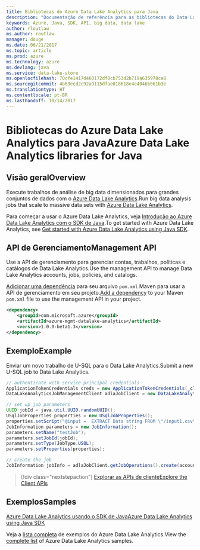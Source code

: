 ```yaml
---
title: Bibliotecas do Azure Data Lake Analytics para Java
description: "Documentação de referência para as bibliotecas do Data Lake Analytics de Java"
keywords: Azure, Java, SDK, API, big data, data lake
author: rloutlaw
ms.author: routlaw
manager: douge
ms.date: 06/21/2017
ms.topic: article
ms.prod: azure
ms.technology: azure
ms.devlang: java
ms.service: data-lake-store
ms.openlocfilehash: 70cfe1417d460172df0cb753d2b719a635978ca8
ms.sourcegitcommit: 4b63ecd2c92a9115dfae018618e4e4046b061b3e
ms.translationtype: HT
ms.contentlocale: pt-BR
ms.lasthandoff: 10/14/2017
---
```

# <a name="azure-data-lake-analytics-libraries-for-java"></a><span data-ttu-id="0a844-104">Bibliotecas do Azure Data Lake Analytics para Java</span><span class="sxs-lookup"><span data-stu-id="0a844-104">Azure Data Lake Analytics libraries for Java</span></span>

## <a name="overview"></a><span data-ttu-id="0a844-105">Visão geral</span><span class="sxs-lookup"><span data-stu-id="0a844-105">Overview</span></span>

<span data-ttu-id="0a844-106">Execute trabalhos de análise de big data dimensionados para grandes conjuntos de dados com o [Azure Data Lake Analytics](/azure/data-lake-analytics/data-lake-analytics-overview).</span><span class="sxs-lookup"><span data-stu-id="0a844-106">Run big data analysis jobs that scale to massive data sets with [Azure Data Lake Analytics](/azure/data-lake-analytics/data-lake-analytics-overview).</span></span>

<span data-ttu-id="0a844-107">Para começar a usar o Azure Data Lake Analytics, veja [Introdução ao Azure Data Lake Analytics com o SDK de Java](/azure/data-lake-analytics/data-lake-analytics-get-started-java-sdk).</span><span class="sxs-lookup"><span data-stu-id="0a844-107">To get started with Azure Data Lake Analytics, see [Get started with Azure Data Lake Analytics using Java SDK](/azure/data-lake-analytics/data-lake-analytics-get-started-java-sdk).</span></span>

## <a name="management-api"></a><span data-ttu-id="0a844-108">API de Gerenciamento</span><span class="sxs-lookup"><span data-stu-id="0a844-108">Management API</span></span>

<span data-ttu-id="0a844-109">Use a API de gerenciamento para gerenciar contas, trabalhos, políticas e catálogos de Data Lake Analytics.</span><span class="sxs-lookup"><span data-stu-id="0a844-109">Use the management API to manage Data Lake Analytics accounts, jobs, policies, and catalogs.</span></span>

<span data-ttu-id="0a844-110">[Adicionar uma dependência](https://maven.apache.org/guides/getting-started/index.html#How_do_I_use_external_dependencies) para seu arquivo `pom.xml` Maven para usar a API de gerenciamento em seu projeto.</span><span class="sxs-lookup"><span data-stu-id="0a844-110">[Add a dependency](https://maven.apache.org/guides/getting-started/index.html#How_do_I_use_external_dependencies) to your Maven `pom.xml` file to use the management API in your project.</span></span>


```XML
<dependency>
    <groupId>com.microsoft.azure</groupId>
    <artifactId>azure-mgmt-datalake-analytics</artifactId>
    <version>1.0.0-beta1.3</version>
</dependency>
```

## <a name="example"></a><span data-ttu-id="0a844-111">Exemplo</span><span class="sxs-lookup"><span data-stu-id="0a844-111">Example</span></span>

<span data-ttu-id="0a844-112">Enviar um novo trabalho de U-SQL para o Data Lake Analytics.</span><span class="sxs-lookup"><span data-stu-id="0a844-112">Submit a new U-SQL job to Data Lake Analytics.</span></span>

```java
// authenticate with service principal credentials
ApplicationTokenCredentials creds = new ApplicationTokenCredentials(_clientId, _tenantId, _clientSecret, null);
DataLakeAnalyticsJobManagementClient adlaJobClient = new DataLakeAnalyticsJobManagementClientImpl(creds);

// set up job parameters
UUID jobId = java.util.UUID.randomUUID();
USqlJobProperties properties = new USqlJobProperties();
properties.setScript("@input =  EXTRACT Data string FROM \"/input1.csv\" USING Extractors.Csv(); OUTPUT @input TO @\"/output1.csv\" USING Outputters.Csv();");
JobInformation parameters = new JobInformation();
parameters.setName("testJob");
parameters.setJobId(jobId);
parameters.setType(JobType.USQL);
parameters.setProperties(properties);

// create the job
JobInformation jobInfo = adlaJobClient.getJobOperations().create(accountName, jobId, parameters).getBody();

```

> [!div class="nextstepaction"]
> [<span data-ttu-id="0a844-113">Explorar as APIs de cliente</span><span class="sxs-lookup"><span data-stu-id="0a844-113">Explore the Client APIs</span></span>](/java/api/overview/azure/datalakeanalytics/managementapi)

## <a name="samples"></a><span data-ttu-id="0a844-114">Exemplos</span><span class="sxs-lookup"><span data-stu-id="0a844-114">Samples</span></span>

<span data-ttu-id="0a844-115">[Azure Data Lake Analytics usando o SDK de Java][1]</span><span class="sxs-lookup"><span data-stu-id="0a844-115">[Azure Data Lake Analytics using Java SDK][1]</span></span> 

[1]: https://docs.microsoft.com/azure/data-lake-analytics/data-lake-analytics-get-started-java-sdk

<span data-ttu-id="0a844-116">Veja a [lista completa](https://azure.microsoft.com/resources/samples/?platform=java&term=analytics) de exemplos do Azure Data Lake Analytics.</span><span class="sxs-lookup"><span data-stu-id="0a844-116">View the [complete list](https://azure.microsoft.com/resources/samples/?platform=java&term=analytics) of Azure Data Lake Analytics samples.</span></span>
